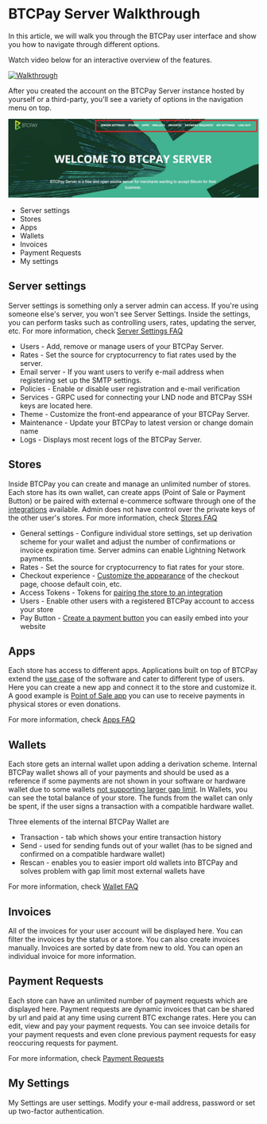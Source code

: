 # BTCPay Server Walkthrough

In this article, we will walk you through the BTCPay user interface and show you how to navigate through different options.

Watch video below for an interactive overview of the features.

[![Walkthrough](https://img.youtube.com/vi/ZIfJyq9RimM/mqdefault.jpg)](https://www.youtube.com/watch?v=ZIfJyq9RimM "BTCPay - WalkThrough")

After you created the account on the BTCPay Server instance hosted by yourself or a third-party, you'll see a variety of options in the navigation menu on top.

![BTCPayNavigation](img/BTCPay-Navigation.jpg)

* Server settings
* Stores
* Apps
* Wallets
* Invoices
* Payment Requests
* My settings

## Server settings

Server settings is something only a server admin can access. If you're using someone else's server, you won't see Server Settings. Inside the settings, you can perform tasks such as controlling users, rates, updating the server, etc. For more information, check [Server Settings FAQ](FAQ/FAQ-ServerSettings.md)

- Users - Add, remove or manage users of your BTCPay Server.
- Rates - Set the source for cryptocurrency to fiat rates used by the server.
- Email server - If you want users to verify e-mail address when registering set up the SMTP settings.
- Policies - Enable or disable user registration and e-mail verification
- Services - GRPC used for connecting your LND node and BTCPay SSH keys are located here.
- Theme - Customize the front-end appearance of your BTCPay Server.
- Maintenance - Update your BTCPay to latest version or change domain name
- Logs - Displays most recent logs of the BTCPay Server.

## Stores

Inside BTCPay you can create and manage an unlimited number of stores. Each store has its own wallet, can create apps (Point of Sale or Payment Button) or be paired with external e-commerce software through one of the [integrations](https://docs.btcpayserver.org/integrations/) available. Admin does not have control over the private keys of the other user's stores. For more information, check [Stores FAQ](/FAQ/FAQ-Stores.md)

- General settings - Configure individual store settings, set up derivation scheme for your wallet and adjust the number of confirmations or invoice expiration time. Server admins can enable Lightning Network payments.
- Rates - Set the source for cryptocurrency to fiat rates for your store.
- Checkout experience - [Customize the appearance](/FAQ/FAQ-ServerSettings.md#how-to-modify-the-checkout-page) of the checkout page, choose default coin, etc.
- Access Tokens - Tokens for [pairing the store to an integration](GettingStarted.md#connecting-your-btcpay-store-to-your-e-commerce-platform)
- Users - Enable other users with a registered BTCPay account to access your store
- Pay Button - [Create a payment button](GettingStarted.md#creating-the-pay-button) you can easily embed into your website

## Apps

Each store has access to different apps. Applications built on top of BTCPay extend the [use case](UseCase.md) of the software and cater to different type of users. Here you can create a new app and connect it to the store and customize it. A good example is [Point of Sale app](GettingStarted.md#creating-the-point-of-sale-app) you can use to receive payments in physical stores or even donations.

For more information, check [Apps FAQ](/FAQ/FAQ-Apps.md)

## Wallets

Each store gets an internal wallet upon adding a derivation scheme. Internal BTCPay wallet shows all of your payments and should be used as a reference if some payments are not shown in your software or hardware wallet due to some wallets [not supporting larger gap limit](FAQ.md#i-do-not-see-the-funds-in-my-softwarehardware-wallet). In Wallets, you can see the total balance of your store. The funds from the wallet can only be spent, if the user signs a transaction with a compatible hardware wallet.

Three elements of the internal BTCPay Wallet are 
* Transaction - tab which shows your entire transaction history
* Send - used for sending funds out of your wallet (has to be signed and confirmed on a compatible hardware wallet)
* Rescan - enables you to easier import old wallets into BTCPay and solves problem with gap limit most external wallets have

For more information, check [Wallet FAQ](/FAQ/FAQ-Wallet.md)

## Invoices

All of the invoices for your user account will be displayed here. You can filter the invoices by the status or a store. You can also create invoices manually. Invoices are sorted by date from new to old. You can open an individual invoice for more information.

## Payment Requests

Each store can have an unlimited number of payment requests which are displayed here. Payment requests are dynamic invoices that can be shared by url and paid at any time using current BTC exchange rates. Here you can edit, view and pay your payment requests. You can see invoice details for your payment requests and even clone previous payment requests for easy reoccuring requests for payment. 

For more information, check [Payment Requests](PaymentRequests.md)

## My Settings

My Settings are user settings. Modify your e-mail address, password or set up two-factor authentication.

